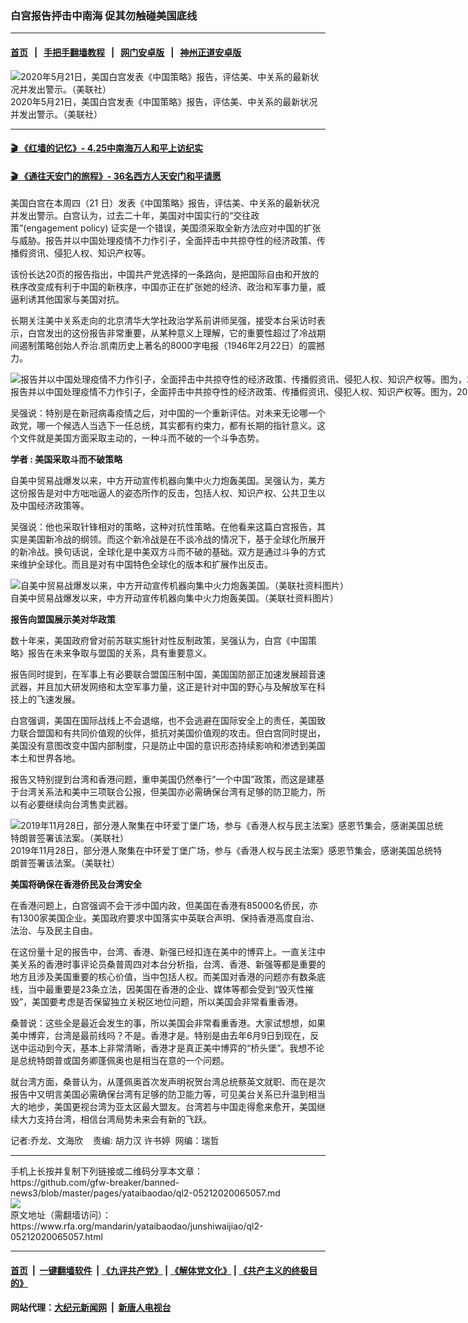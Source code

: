 ### 白宫报告抨击中南海   促其勿触碰美国底线
------------------------

#### [首页](https://github.com/gfw-breaker/banned-news3/blob/master/README.md) &nbsp;&nbsp;|&nbsp;&nbsp; [手把手翻墙教程](https://github.com/gfw-breaker/guides/wiki) &nbsp;&nbsp;|&nbsp;&nbsp; [网门安卓版](https://github.com/oGate2/oGate) &nbsp;&nbsp;|&nbsp;&nbsp; [神州正道安卓版](https://github.com/SzzdOgate/update) 



<div id="headerimg">
 <img alt="2020年5月21日，美国白宫发表《中国策略》报告，评估美、中关系的最新状况并发出警示。（美联社）" src="https://www.rfa.org/mandarin/yataibaodao/junshiwaijiao/ql2-05212020065057.html/AP_20141780918839.jpg/@@images/86a11e39-8c94-401f-ae9f-d844954bb457.jpeg" title="2020年5月21日，美国白宫发表《中国策略》报告，评估美、中关系的最新状况并发出警示。（美联社）"/>
 <div id="headerimgcontents">
  <div id="headerimgcaption">
   <span>
    2020年5月21日，美国白宫发表《中国策略》报告，评估美、中关系的最新状况并发出警示。（美联社）
   </span>
   <!-- zoomattribute -->
  </div>
  <!-- headerimgcaption -->
 </div>
 <!-- headerimagecontents -->
</div>

<hr/>


#### [ 🎬  《红墙的记忆》- 4.25中南海万人和平上访纪实](http://141.164.39.94:10000/videos/legend/425.html)

 #### [ 🎬  《通往天安门的旅程》- 36名西方人天安门和平请愿 ](http://141.164.39.94:10000/videos/legend/JTT.html)

<div id="storytext">
 <div>
  <div class="slot_header">
  </div>
 </div>
 <p>
  美国白宫在本周四（21 日）发表《中国策略》报告，评估美、中关系的最新状况并发出警示。白宫认为，过去二十年，美国对中国实行的“交往政策”(engagement policy) 证实是一个错误，美国须采取全新方法应对中国的扩张与威胁。报告并以中国处理疫情不力作引子，全面抨击中共掠夺性的经济政策、传播假资讯、侵犯人权、知识产权等。
 </p>
 <p>
  该份长达20页的报告指出，中国共产党选择的一条路向，是把国际自由和开放的秩序改变成有利于中国的新秩序，中国亦正在扩张她的经济、政治和军事力量，威逼利诱其他国家与美国对抗。
 </p>
 <p>
 </p>
 <p>
 </p>
 <p>
  长期关注美中关系走向的北京清华大学社政治学系前讲师吴强，接受本台采访时表示，白宫发出的这份报告非常重要，从某种意义上理解，它的重要性超过了冷战期间遏制策略创始人乔治.凯南历史上著名的8000字电报（1946年2月22日）的震撼力。
 </p>
 <p>
 </p>
 <p>
  <div class="image-inline captioned" style="width:1500px;">
   <div style="width:1500px;">
    <img alt="报告并以中国处理疫情不力作引子，全面抨击中共掠夺性的经济政策、传播假资讯、侵犯人权、知识产权等。图为，2020年3月24日，戴着防护口罩的保安人员在八达岭长城上。（美联社）" src="https://www.rfa.org/mandarin/yataibaodao/junshiwaijiao/ql2-05212020065057.html/AP_20084412234565.jpg" title="报告并以中国处理疫情不力作引子，全面抨击中共掠夺性的经济政策、传播假资讯、侵犯人权、知识产权等。图为，2020年3月24日，戴着防护口罩的保安人员在八达岭长城上。（美联社）"/>
   </div>
   <div class="image-caption">
    <span style="width:1500px;">
     报告并以中国处理疫情不力作引子，全面抨击中共掠夺性的经济政策、传播假资讯、侵犯人权、知识产权等。图为，2020年3月24日，戴着防护口罩的保安人员在八达岭长城上。（美联社）
    </span>
    <span class="copyright">
    </span>
   </div>
  </div>
 </p>
 <p>
  吴强说：特别是在新冠病毒疫情之后，对中国的一个重新评估。对未来无论哪一个政党，哪一个候选人当选下一任总统，其实都有约束力，都有长期的指针意义。这个文件就是美国方面采取主动的，一种斗而不破的一个斗争态势。
 </p>
 <p>
  <b>
   学者
  </b>
  <b>
   :
  </b>
  <b>
   美国采取斗而不破策略
  </b>
 </p>
 <p>
  自美中贸易战爆发以来，中方开动宣传机器向集中火力炮轰美国。吴强认为，美方这份报告是对中方咄咄逼人的姿态所作的反击，包括人权、知识产权、公共卫生以及中国经济政策等。
 </p>
 <p>
  吴强说：他也采取针锋相对的策略，这种对抗性策略。在他看来这篇白宫报告，其实是美国新冷战的纲领。而这个新冷战是在不谈冷战的情况下，基于全球化所展开的新冷战。换句话说，全球化是中美双方斗而不破的基础。双方是通过斗争的方式来维护全球化。而且是对有中国特色全球化的版本和扩展作出反击。
 </p>
 <p>
 </p>
 <p>
  <div class="image-inline captioned" style="width:768px;">
   <div style="width:768px;">
    <img alt="自美中贸易战爆发以来，中方开动宣传机器向集中火力炮轰美国。（美联社资料图片）" src="https://www.rfa.org/mandarin/yataibaodao/junshiwaijiao/ql2-05212020065057.html/US-China-tarde-tariffs.jpg" title="自美中贸易战爆发以来，中方开动宣传机器向集中火力炮轰美国。（美联社资料图片）"/>
   </div>
   <div class="image-caption">
    <span style="width:768px;">
     自美中贸易战爆发以来，中方开动宣传机器向集中火力炮轰美国。（美联社资料图片）
    </span>
    <span class="copyright">
    </span>
   </div>
  </div>
 </p>
 <p>
  <b>
   报告向盟国展示美对华政策
  </b>
 </p>
 <p>
  数十年来，美国政府曾对前苏联实施针对性反制政策，吴强认为，白宫《中国策略》报告在未来争取与盟国的关系，具有重要意义。
 </p>
 <p>
  报告同时提到，在军事上有必要联合盟国压制中国，美国国防部正加速发展超音速武器，并且加大研发网络和太空军事力量，这正是针对中国的野心与及解放军在科技上的飞速发展。
 </p>
 <p>
  白宫强调，美国在国际战线上不会退缩，也不会逃避在国际安全上的责任，美国致力联合盟国和有共同价值观的伙伴，抵抗对美国价值观的攻击。但白宫同时提出，美国没有意图改变中国内部制度，只是防止中国的意识形态持续影响和渗透到美国本土和世界各地。
 </p>
 <p>
  报告又特别提到台湾和香港问题，重申美国仍然奉行“一个中国”政策，而这是建基于台湾关系法和美中三项联合公报，但美国亦必需确保台湾有足够的防卫能力，所以有必要继续向台湾售卖武器。
 </p>
 <p>
 </p>
 <p>
  <div class="image-inline captioned" style="width:700px;">
   <div style="width:700px;">
    <img alt="2019年11月28日，部分港人聚集在中环爱丁堡广场，参与《香港人权与民主法案》感恩节集会，感谢美国总统特朗普签署该法案。（美联社）" src="https://www.rfa.org/mandarin/yataibaodao/junshiwaijiao/ql2-05212020065057.html/yt1128d.jpg" title="2019年11月28日，部分港人聚集在中环爱丁堡广场，参与《香港人权与民主法案》感恩节集会，感谢美国总统特朗普签署该法案。（美联社）"/>
   </div>
   <div class="image-caption">
    <span style="width:700px;">
     2019年11月28日，部分港人聚集在中环爱丁堡广场，参与《香港人权与民主法案》感恩节集会，感谢美国总统特朗普签署该法案。（美联社）
    </span>
    <span class="copyright">
    </span>
   </div>
  </div>
 </p>
 <p>
  <b>
  </b>
 </p>
 <p>
  <b>
   美国将确保在香港侨民及台湾安全
  </b>
 </p>
 <p>
  在香港问题上，白宫强调不会干涉中国内政，但美国在香港有85000名侨民，亦有1300家美国企业。美国政府要求中国落实中英联合声明、保持香港高度自治、法治、与及民主自由。
 </p>
 <p>
  在这份量十足的报告中，台湾、香港、新强已经扣连在美中的博弈上。一直关注中美关系的香港时事评论员桑普周四对本台分析指，台湾、香港、新强等都是重要的地方且涉及美国重要的核心价值，当中包括人权。而美国对香港的问题亦有数条底线，当中最重要是23条立法，因美国在香港的企业、媒体等都会受到“毁灭性摧毁”，美国要考虑是否保留独立关税区地位问题，所以美国会非常看重香港。
 </p>
 <p>
  桑普说：这些全是最近会发生的事，所以美国会非常看重香港。大家试想想，如果美中博弈，台湾是最前线吗？不是。香港才是。特别是由去年6月9日到现在，反送中运动到今天，基本上非常清晰，香港才是真正美中博弈的“桥头堡”。我想不论是总统特朗普或国务卿蓬佩奥也是相当在意的一个问题。
 </p>
 <p>
  就台湾方面，桑普认为，从蓬佩奥首次发声明祝贺台湾总统蔡英文就职、而在是次报告中又明言美国必需确保台湾有足够的防卫能力等，可见美台关系已升温到相当大的地步，美国更视台湾为亚太区最大盟友。台湾若与中国走得愈来愈开，美国继续大力支持台湾，相信台湾局势未来会有新的飞跃。
 </p>
 <p>
  记者:乔龙、文海欣    责编: 胡力汉 许书婷  网编：瑞哲
 </p>
</div>

<hr/>
手机上长按并复制下列链接或二维码分享本文章：<br/>
https://github.com/gfw-breaker/banned-news3/blob/master/pages/yataibaodao/ql2-05212020065057.md <br/>
<a href='https://github.com/gfw-breaker/banned-news3/blob/master/pages/yataibaodao/ql2-05212020065057.md'><img src='https://github.com/gfw-breaker/banned-news3/blob/master/pages/yataibaodao/ql2-05212020065057.md.png'/></a> <br/>
原文地址（需翻墙访问）：https://www.rfa.org/mandarin/yataibaodao/junshiwaijiao/ql2-05212020065057.html


------------------------
#### [首页](https://github.com/gfw-breaker/banned-news3/blob/master/README.md) &nbsp;|&nbsp; [一键翻墙软件](https://github.com/gfw-breaker/nogfw/blob/master/README.md) &nbsp;| [《九评共产党》](https://github.com/gfw-breaker/9ping.md/blob/master/README.md#九评之一评共产党是什么) | [《解体党文化》](https://github.com/gfw-breaker/jtdwh.md/blob/master/README.md) | [《共产主义的终极目的》](https://github.com/gfw-breaker/gczydzjmd.md/blob/master/README.md)

#### 网站代理：[大纪元新闻网](http://167.172.10.89:10080/gb/) &nbsp;|&nbsp; [新唐人电视台](http://167.172.10.89:8808/gb/)


<img src='http://gfw-breaker.win/banned-news3/pages/yataibaodao/ql2-05212020065057.md' width='0px' height='0px'/>